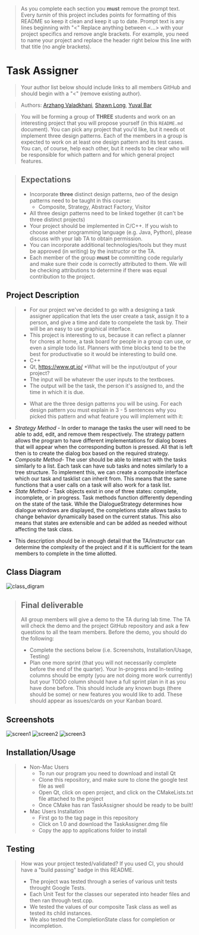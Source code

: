  > As you complete each section you **must** remove the prompt text. Every *turnin* of this project includes points for formatting of this README so keep it clean and keep it up to date. 
 > Prompt text is any lines beginning with "\<"
 > Replace anything between \<...\> with your project specifics and remove angle brackets. For example, you need to name your project and replace the header right below this line with that title (no angle brackets). 
# Task Assigner
 > Your author list below should include links to all members GitHub and should begin with a "\<" (remove existing author).

 > Authors: [Arzhang Valadkhani](https://github.com/arzhangv), [Shawn Long](https://github.com/shawnlong636), [Yuval Bar](https://github.com/yuval4597)

 > You will be forming a group of **THREE** students and work on an interesting project that you will propose yourself (in this `README.md` document). You can pick any project that you'd like, but it needs ot implement three design patterns. Each of the members in a group is expected to work on at least one design pattern and its test cases. You can, of course, help each other, but it needs to be clear who will be responsible for which pattern and for which general project features.

 > ## Expectations
 > * Incorporate **three** distinct design patterns, *two* of the design patterns need to be taught in this course:
 >   * Composite, Strategy, Abstract Factory, Visitor
 > * All three design patterns need to be linked together (it can't be three distinct projects)
 > * Your project should be implemented in C/C++. If you wish to choose anoher programming language (e.g. Java, Python), please discuss with your lab TA to obtain permission.
 > * You can incorporate additional technologies/tools but they must be approved (in writing) by the instructor or the TA.
 > * Each member of the group **must** be committing code regularly and make sure their code is correctly attributed to them. We will be checking attributions to determine if there was equal contribution to the project.

## Project Description
 >  - For our project we've decided to go with a designing a task assigner application that lets the user create a task, assign it to a person, and give a time and date to compelete the task by. Their will be an easy to use graphical interface.
 >  - This project is interesting to us, because it can reflect a planner for chores at home, a task board for people in a group can use, or even a simple todo list. Planners with time blocks tend to be the best for productivatie so it would be interesting to build one. 
 >  - C++ 
 > - Qt, https://www.qt.io/ 
 >    *What will be the input/output of your project?
 > - The input will be whatever the user inputs to the textboxes.
 >  - The output will be the task, the person it's assigned to, and the time in which it is due.
 > * What are the three design patterns you will be using. For each design pattern you must explain in 3 - 5 sentences why you picked this pattern and what feature you will implement with it:
 - *Strategy Method* - In order to manage the tasks the user will need to be able to add, edit, and remove them respectively. The strategy pattern allows the program   to have different implementations for dialog boxes that will appear when the corresponding button is pressed. All that is left then is to create the dialog box based on the required strategy.
 - *Composite Method*- The user should be able to interact with the tasks similarly to a list. Each task can have sub tasks and notes similarly to a tree structure. To implement this, we can create a composite interface which our task and tasklist can inherit from. This means that the same functions that a user calls on a task will also work for a task list.
 - *State Method* - Task objects exist in one of three states: complete, incomplete, or in progress. Task methods function differently depending on the state of the task. While the DialogueStrategy determines how dialogue windows are displayed, the completions state allows tasks to change behavior dynamically based on the current status. This also means that states are extensible and can be added as needed without affecting the task class.
  * This description should be in enough detail that the TA/instructor can determine the complexity of the project and if it is sufficient for the team members to complete in the time allotted. 

 
## Class Diagram


![class_digram](./img/class_digram.png)

 
 > ## Final deliverable
 > All group members will give a demo to the TA during lab time. The TA will check the demo and the project GitHub repository and ask a few questions to all the team members. 
 > Before the demo, you should do the following:
 > * Complete the sections below (i.e. Screenshots, Installation/Usage, Testing)
 > * Plan one more sprint (that you will not necessarily complete before the end of the quarter). Your In-progress and In-testing columns should be empty (you are not doing more work currently) but your TODO column should have a full sprint plan in it as you have done before. This should include any known bugs (there should be some) or new features you would like to add. These should appear as issues/cards on your Kanban board. 
 ## Screenshots
 ![screen1](./img/finalpro1.png)
 ![screen2](./img/finalpro2.png)
 ![screen3](./img/finalpro3.png)
 ## Installation/Usage
 > * Non-Mac Users
 >   - To run our program you need to download and install Qt
 >   - Clone this repository, and make sure to clone the google test file as well
 >   - Open Qt, click on open project, and click on the CMakeLists.txt file attached to the project
 >   - Once CMake has ran TaskAssigner should be ready to be built!
 > * Mac Users Installation
 >   - First go to the tag page in this repository
 >   - Click on 1.0 and download the TaskAssigner.dmg file
 >   - Copy the app to applications folder to install
 ## Testing
 > How was your project tested/validated? If you used CI, you should have a "build passing" badge in this README.
 > - The project was tested through a series of various unit tests throught Google Tests.
 > - Each Unit Test for the classes our seperated into header files and then ran through test.cpp.
 > - We tested the values of our composite Task class as well as tested its child instances.
 > - We also tested the CompletionState class for completion or incompletion.

